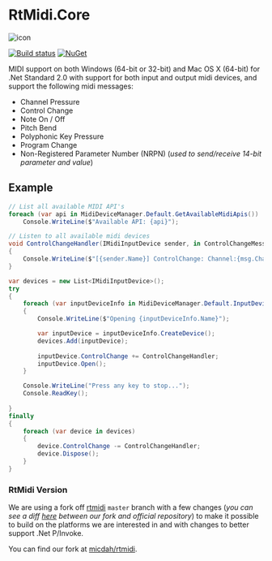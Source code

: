 # RtMidi.Core

![icon](https://github.com/micdah/RtMidi.Core/raw/master/icon.png)

[![Build status](https://ci.appveyor.com/api/projects/status/tfn3a8lhmiyla5ox/branch/master?svg=true)](https://ci.appveyor.com/project/MichaelDahl/rtmidi-core/branch/master)
[![NuGet](https://img.shields.io/nuget/v/RtMidi.Core.svg)](https://www.nuget.org/packages/RtMidi.Core/)


MIDI support on both Windows (64-bit or 32-bit) and Mac OS X (64-bit) for .Net Standard 2.0 with support for both input and output midi devices, and support the following midi messages:

* Channel Pressure
* Control Change
* Note On / Off
* Pitch Bend
* Polyphonic Key Pressure
* Program Change
* Non-Registered Parameter Number (NRPN) (_used to send/receive 14-bit parameter and value_)

## Example
```c#
// List all available MIDI API's
foreach (var api in MidiDeviceManager.Default.GetAvailableMidiApis())
    Console.WriteLine($"Available API: {api}");

// Listen to all available midi devices
void ControlChangeHandler(IMidiInputDevice sender, in ControlChangeMessage msg)
{   
    Console.WriteLine($"[{sender.Name}] ControlChange: Channel:{msg.Channel} Control:{msg.Control} Value:{msg.Value}");
} 

var devices = new List<IMidiInputDevice>();
try
{
    foreach (var inputDeviceInfo in MidiDeviceManager.Default.InputDevices)
    {
        Console.WriteLine($"Opening {inputDeviceInfo.Name}");

        var inputDevice = inputDeviceInfo.CreateDevice();
        devices.Add(inputDevice);
        
        inputDevice.ControlChange += ControlChangeHandler;
        inputDevice.Open();
    }

    Console.WriteLine("Press any key to stop...");
    Console.ReadKey();
    
}
finally
{
    foreach (var device in devices)
    {
        device.ControlChange -= ControlChangeHandler;
        device.Dispose();
    }
}
```

### RtMidi Version
We are using a fork off [rtmidi](https://github.com/thestk/rtmidi) `master` branch with a few changes (_you can see a diff [here](https://github.com/thestk/rtmidi/compare/master...micdah:master) between our fork and official repository_) to make it possible to build on the platforms we are interested in and with changes to better support .Net P/Invoke.

You can find our fork at [micdah/rtmidi](https://github.com/micdah/rtmidi).
